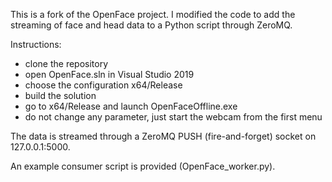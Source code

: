 This is a fork of the OpenFace project.
I modified the code to add the streaming of face and head data to a Python script through ZeroMQ.

Instructions:
- clone the repository
- open OpenFace.sln in Visual Studio 2019
- choose the configuration x64/Release
- build the solution
- go to x64/Release and launch OpenFaceOffline.exe
- do not change any parameter, just start the webcam from the first menu

The data is streamed through a ZeroMQ PUSH (fire-and-forget) socket on 127.0.0.1:5000.

An example consumer script is provided (OpenFace_worker.py).

